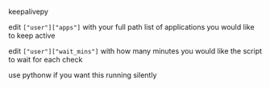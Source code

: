 keepalivepy

edit `["user"]["apps"]`
with your full path list of applications you would like to keep active

edit `["user"]["wait_mins"]`
with how many minutes you would like the script to wait for each check

use pythonw if you want this running silently
